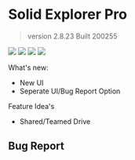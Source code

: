 # Solid Explorer Pro
> version 2.8.23 Built 200255

<img src="Image 1" /> 
<img src="Image 2" /> 
<img src="Image 3" /> 
<img src="Image " /> 



What's new:

- New UI
- Seperate UI/Bug Report Option 

Feature Idea's

- Shared/Teamed Drive

## Bug Report 
